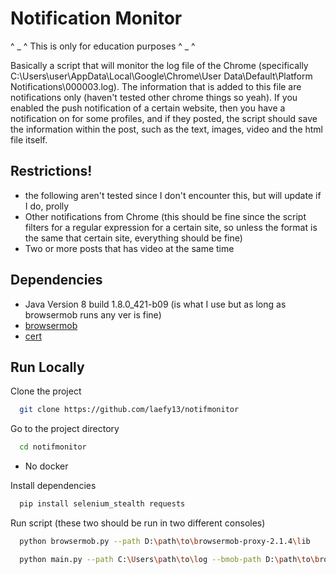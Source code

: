 
# Notification Monitor

^ _ ^ This is only for education purposes ^ _ ^

Basically a script that will monitor the log file of the Chrome (specifically C:\Users\user\AppData\Local\Google\Chrome\User Data\Default\Platform Notifications\000003.log). The information that is added to this file are notifications only (haven't tested other chrome things so yeah). If you enabled the push notification of a certain website, then you have a notification on for some profiles, and if they posted, the script should save the information within the post, such as the text, images, video and the html file itself. 




## Restrictions!

- the following aren't tested since I don't encounter this, but will update if I do, prolly
- Other notifications from Chrome (this should be fine since the script filters for a regular expression for a certain site, so unless the format is the same that certain site, everything should be fine)
- Two or more posts that has video at the same time



## Dependencies

- Java Version 8 build 1.8.0_421-b09 (is what I use but as long as browsermob runs any ver is fine)
- [browsermob](https://github.com/lightbody/browsermob-proxy)
- [cert](https://github.com/lightbody/browsermob-proxy?tab=readme-ov-file#ssl-support)

## Run Locally

Clone the project

```bash
  git clone https://github.com/laefy13/notifmonitor
```

Go to the project directory

```bash
  cd notifmonitor
```

* No docker

Install dependencies

```bash
  pip install selenium_stealth requests
```
Run script (these two should be run in two different consoles)
```bash
  python browsermob.py --path D:\path\to\browsermob-proxy-2.1.4\lib
```
```bash
  python main.py --path C:\Users\path\to\log --bmob-path D:\path\to\browsermob-proxy-2.1.4\bin\browsermob-proxy
```



